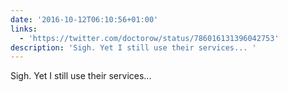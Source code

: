 ```yaml
---
date: '2016-10-12T06:10:56+01:00'
links:
  - 'https://twitter.com/doctorow/status/786016131396042753'
description: 'Sigh. Yet I still use their services... '
---
```

Sigh. Yet I still use their services... 

